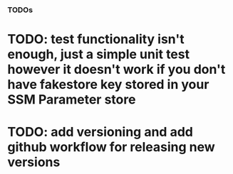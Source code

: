 ### TODOs
# TODO: test functionality isn't enough, just a simple unit test however it doesn't work if you don't have fakestore key stored in your SSM Parameter store
# TODO: add versioning and add github workflow for releasing new versions
